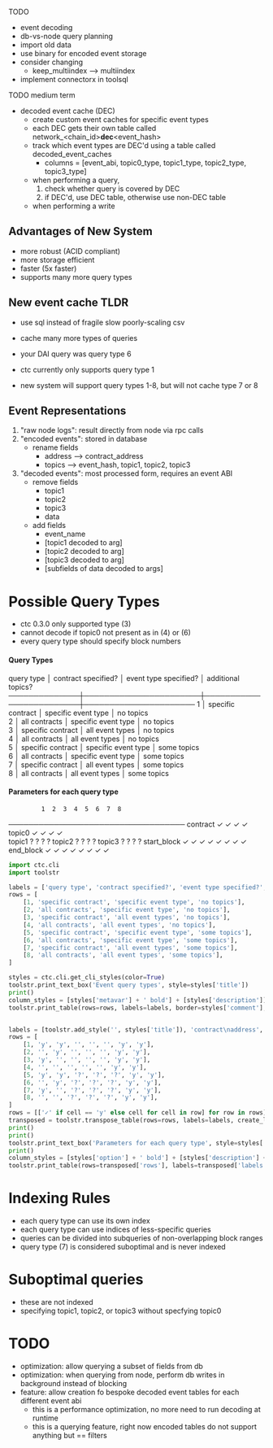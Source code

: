 
TODO
- event decoding
- db-vs-node query planning
- import old data
- use binary for encoded event storage
- consider changing
    - keep_multiindex --> multiindex
- implement connectorx in toolsql


TODO medium term
- decoded event cache (DEC)
    - create custom event caches for specific event types
    - each DEC gets their own table called network_<chain_id>__dec__<event_hash>
    - track which event types are DEC'd using a table called decoded_event_caches
        - columns = [event_abi, topic0_type, topic1_type, topic2_type, topic3_type]
    - when performing a query,
        1. check whether query is covered by DEC
        2. if DEC'd, use DEC table, otherwise use non-DEC table
    - when performing a write


## Advantages of New System
- more robust (ACID compliant)
- more storage efficient
- faster (5x faster)
- supports many more query types





## New event cache TLDR
- use sql instead of fragile slow poorly-scaling csv
- cache many more types of queries

- your DAI query was query type 6
- ctc currently only supports query type 1
- new system will support query types 1-8, but will not cache type 7 or 8

## Event Representations
1. "raw node logs": result directly from node via rpc calls
2. "encoded events": stored in database
    - rename fields
        - address --> contract_address
        - topics --> event_hash, topic1, topic2, topic3
3. "decoded events": most processed form, requires an event ABI
    - remove fields
        - topic1
        - topic2
        - topic3
        - data
    - add fields
        - event_name
        - [topic1 decoded to arg]
        - [topic2 decoded to arg]
        - [topic3 decoded to arg]
        - [subfields of data decoded to args]

# Possible Query Types
- ctc 0.3.0 only supported type (3)
- cannot decode if topic0 not present as in (4) or (6)
- every query type should specify block numbers

#### Query Types

  query type  │  contract specified?  │  event type specified?  │  additional topics?  
──────────────┼───────────────────────┼─────────────────────────┼──────────────────────
           1  │    specific contract  │    specific event type  │           no topics  
           2  │        all contracts  │    specific event type  │           no topics  
           3  │    specific contract  │        all event types  │           no topics  
           4  │        all contracts  │        all event types  │           no topics  
           5  │    specific contract  │    specific event type  │         some topics  
           6  │        all contracts  │    specific event type  │         some topics  
           7  │    specific contract  │        all event types  │         some topics  
           8  │        all contracts  │        all event types  │         some topics  


#### Parameters for each query type

             1  2  3  4  5  6  7  8
───────────────────────────────────
   contract  ✓     ✓     ✓     ✓   
     topic0  ✓  ✓        ✓  ✓      
     topic1              ?  ?  ?  ?
     topic2              ?  ?  ?  ?
     topic3              ?  ?  ?  ?
start_block  ✓  ✓  ✓  ✓  ✓  ✓  ✓  ✓
  end_block  ✓  ✓  ✓  ✓  ✓  ✓  ✓  ✓


```python
import ctc.cli
import toolstr

labels = ['query type', 'contract specified?', 'event type specified?', 'additional topics?']
rows = [
    [1, 'specific contract', 'specific event type', 'no topics'],
    [2, 'all contracts', 'specific event type', 'no topics'],
    [3, 'specific contract', 'all event types', 'no topics'],
    [4, 'all contracts', 'all event types', 'no topics'],
    [5, 'specific contract', 'specific event type', 'some topics'],
    [6, 'all contracts', 'specific event type', 'some topics'],
    [7, 'specific contract', 'all event types', 'some topics'],
    [8, 'all contracts', 'all event types', 'some topics'],
]

styles = ctc.cli.get_cli_styles(color=True)
toolstr.print_text_box('Event query types', style=styles['title'])
print()
column_styles = [styles['metavar'] + ' bold'] + [styles['description']] * 3
toolstr.print_table(rows=rows, labels=labels, border=styles['comment'], label_style=styles['title'], column_styles=column_styles)


labels = [toolstr.add_style('', styles['title']), 'contract\naddress', 'topic0', 'topic1', 'topic2', 'topic3', 'start_block', 'end_block']
rows = [
    [1, 'y', 'y', '', '', '', 'y', 'y'],
    [2, '', 'y', '', '', '', 'y', 'y'],
    [3, 'y', '', '', '', '', 'y', 'y'],
    [4, '', '', '', '', '', 'y', 'y'],
    [5, 'y', 'y', '?', '?', '?', 'y', 'y'],
    [6, '', 'y', '?', '?', '?', 'y', 'y'],
    [7, 'y', '', '?', '?', '?', 'y', 'y'],
    [8, '', '', '?', '?', '?', 'y', 'y'],
]
rows = [['✓' if cell == 'y' else cell for cell in row] for row in rows]
transposed = toolstr.transpose_table(rows=rows, labels=labels, create_labels=True)
print()
print()
toolstr.print_text_box('Parameters for each query type', style=styles['title'])
print()
column_styles = [styles['option'] + ' bold'] + [styles['description'] + ' bold'] * 8
toolstr.print_table(rows=transposed['rows'], labels=transposed['labels'], border=styles['comment'], label_style=styles['metavar'] + ' bold', column_styles=column_styles, compact=2)
```



# Indexing Rules
- each query type can use its own index
- each query type can use indices of less-specific queries
- queries can be divided into subqueries of non-overlapping block ranges
- query type (7) is considered suboptimal and is never indexed


# Suboptimal queries
- these are not indexed
- specifying topic1, topic2, or topic3 without specfying topic0


# TODO
- optimization: allow querying a subset of fields from db
- optimization: when querying from node, perform db writes in background instead of blocking
- feature: allow creation fo bespoke decoded event tables for each different event abi
    - this is a performance optimization, no more need to run decoding at runtime
    - this is a querying feature, right now encoded tables do not support anything but == filters
